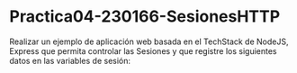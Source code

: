 # Practica04-230166-SesionesHTTP
Realizar un ejemplo de aplicación web basada en el TechStack de NodeJS, Express que permita controlar las Sesiones y que registre los siguientes datos en las variables de sesión:

